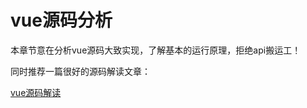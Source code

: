 <!--
 * @Author: jackson
 * @Date: 2020-01-02 16:15:05
 * @LastEditors  : jackson
 * @LastEditTime : 2020-01-02 16:54:28
 -->

# vue源码分析

本章节意在分析vue源码大致实现，了解基本的运行原理，拒绝api搬运工！

同时推荐一篇很好的源码解读文章：

[vue源码解读]( https://nlrx-wjc.github.io/Learn-Vue-Source-Code/)